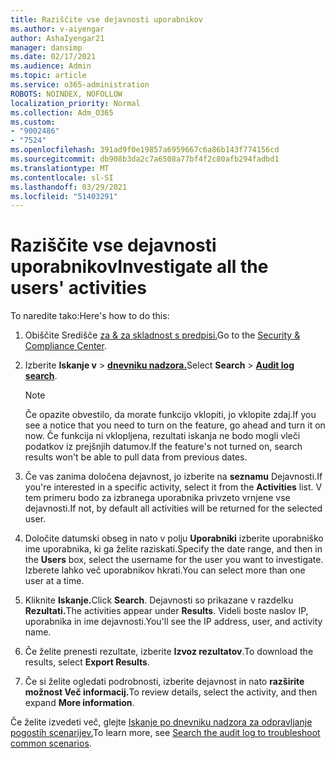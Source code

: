 ```yaml
---
title: Raziščite vse dejavnosti uporabnikov
ms.author: v-aiyengar
author: AshaIyengar21
manager: dansimp
ms.date: 02/17/2021
ms.audience: Admin
ms.topic: article
ms.service: o365-administration
ROBOTS: NOINDEX, NOFOLLOW
localization_priority: Normal
ms.collection: Adm_O365
ms.custom:
- "9002486"
- "7524"
ms.openlocfilehash: 391ad9f0e19857a6959667c6a86b143f774156cd
ms.sourcegitcommit: db908b3da2c7a6508a77bf4f2c80afb294fadbd1
ms.translationtype: MT
ms.contentlocale: sl-SI
ms.lasthandoff: 03/29/2021
ms.locfileid: "51403291"
---
```

# <a name="investigate-all-the-users-activities"></a><span data-ttu-id="01e71-102">Raziščite vse dejavnosti uporabnikov</span><span class="sxs-lookup"><span data-stu-id="01e71-102">Investigate all the users' activities</span></span>

<span data-ttu-id="01e71-103">To naredite tako:</span><span class="sxs-lookup"><span data-stu-id="01e71-103">Here's how to do this:</span></span>

1. <span data-ttu-id="01e71-104">Obiščite Središče [za & za skladnost s predpisi.](https://go.microsoft.com/fwlink/p/?linkid=2077143)</span><span class="sxs-lookup"><span data-stu-id="01e71-104">Go to the [Security & Compliance Center](https://go.microsoft.com/fwlink/p/?linkid=2077143).</span></span>
1. <span data-ttu-id="01e71-105">Izberite **Iskanje v**  >  **[dnevniku nadzora.](https://go.microsoft.com/fwlink/?linkid=2103759)**</span><span class="sxs-lookup"><span data-stu-id="01e71-105">Select **Search** > **[Audit log search](https://go.microsoft.com/fwlink/?linkid=2103759)**.</span></span>
    > [!NOTE]
    > <span data-ttu-id="01e71-106">Če opazite obvestilo, da morate funkcijo vklopiti, jo vklopite zdaj.</span><span class="sxs-lookup"><span data-stu-id="01e71-106">If you see a notice that you need to turn on the feature, go ahead and turn it on now.</span></span> <span data-ttu-id="01e71-107">Če funkcija ni vklopljena, rezultati iskanja ne bodo mogli vleči podatkov iz prejšnjih datumov.</span><span class="sxs-lookup"><span data-stu-id="01e71-107">If the feature's not turned on, search results won't be able to pull data from previous dates.</span></span>

1. <span data-ttu-id="01e71-108">Če vas zanima določena dejavnost, jo izberite na **seznamu** Dejavnosti.</span><span class="sxs-lookup"><span data-stu-id="01e71-108">If you're interested in a specific activity, select it from the **Activities** list.</span></span> <span data-ttu-id="01e71-109">V tem primeru bodo za izbranega uporabnika privzeto vrnjene vse dejavnosti.</span><span class="sxs-lookup"><span data-stu-id="01e71-109">If not, by default all activities will be returned for the selected user.</span></span>
1. <span data-ttu-id="01e71-110">Določite datumski obseg in nato v polju **Uporabniki** izberite uporabniško ime uporabnika, ki ga želite raziskati.</span><span class="sxs-lookup"><span data-stu-id="01e71-110">Specify the date range, and then in the **Users** box, select the username for the user you want to investigate.</span></span> <span data-ttu-id="01e71-111">Izberete lahko več uporabnikov hkrati.</span><span class="sxs-lookup"><span data-stu-id="01e71-111">You can select more than one user at a time.</span></span>
1. <span data-ttu-id="01e71-112">Kliknite **Iskanje.**</span><span class="sxs-lookup"><span data-stu-id="01e71-112">Click **Search**.</span></span> <span data-ttu-id="01e71-113">Dejavnosti so prikazane v razdelku **Rezultati.**</span><span class="sxs-lookup"><span data-stu-id="01e71-113">The activities appear under **Results**.</span></span> <span data-ttu-id="01e71-114">Videli boste naslov IP, uporabnika in ime dejavnosti.</span><span class="sxs-lookup"><span data-stu-id="01e71-114">You'll see the IP address, user, and activity name.</span></span>
1. <span data-ttu-id="01e71-115">Če želite prenesti rezultate, izberite **Izvoz rezultatov**.</span><span class="sxs-lookup"><span data-stu-id="01e71-115">To download the results, select **Export Results**.</span></span>
1. <span data-ttu-id="01e71-116">Če si želite ogledati podrobnosti, izberite dejavnost in nato **razširite možnost Več informacij.**</span><span class="sxs-lookup"><span data-stu-id="01e71-116">To review details, select the activity, and then expand **More information**.</span></span>

<span data-ttu-id="01e71-117">Če želite izvedeti več, glejte [Iskanje po dnevniku nadzora za odpravljanje pogostih scenarijev.](https://go.microsoft.com/fwlink/?linkid=2103944)</span><span class="sxs-lookup"><span data-stu-id="01e71-117">To learn more, see [Search the audit log to troubleshoot common scenarios](https://go.microsoft.com/fwlink/?linkid=2103944).</span></span>